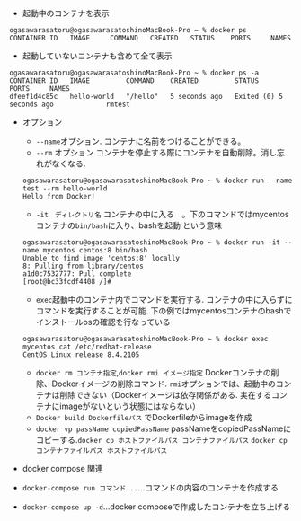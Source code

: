 

- 起動中のコンテナを表示
```
ogasawarasatoru@ogasawarasatoshinoMacBook-Pro ~ % docker ps
CONTAINER ID   IMAGE     COMMAND   CREATED   STATUS    PORTS     NAMES
```
- 起動していないコンテナも含めて全て表示
```
ogasawarasatoru@ogasawarasatoshinoMacBook-Pro ~ % docker ps -a
CONTAINER ID   IMAGE         COMMAND    CREATED         STATUS                     PORTS     NAMES
dfeef1d4c85c   hello-world   "/hello"   5 seconds ago   Exited (0) 5 seconds ago             rmtest
```

- オプション
  - `--name`オプション. コンテナに名前をつけることができる。
  - `--rm` オプション コンテナを停止する際にコンテナを自動削除。消し忘れがなくなる.
  ```
  ogasawarasatoru@ogasawarasatoshinoMacBook-Pro ~ % docker run --name test --rm hello-world
  Hello from Docker!
  ```
  - `-it　ディレクトリ名` コンテナの中に入る　。下のコマンドではmycentosコンテナの`bin/bash`に入り、bashを起動 という意味
  ```
  ogasawarasatoru@ogasawarasatoshinoMacBook-Pro ~ % docker run -it --name mycentos centos:8 bin/bash
  Unable to find image 'centos:8' locally
  8: Pulling from library/centos
  a1d0c7532777: Pull complete
  [root@bc33fcdf4408 /]#
  ```
  - `exec`起動中のコンテナ内でコマンドを実行する. コンテナの中に入らずにコマンドを実行することが可能. 下の例ではmycentosコンテナのbashでインストールosの確認を行なっている
  ```
  ogasawarasatoru@ogasawarasatoshinoMacBook-Pro ~ % docker exec mycentos cat /etc/redhat-release
  CentOS Linux release 8.4.2105
  ```
  - `docker rm コンテナ指定`,`docker rmi イメージ指定` Dockerコンテナの削除、Dockerイメージの削除コマンド. `rmi`オプションでは、起動中のコンテナは削除できない（Dockerイメージは依存関係がある. 実在するコンテナにimageがないという状態にはならない）
  - `Docker build Dockerfileパス` でDockerfileからimageを作成
  - `docker vp passName copiedPassName` passNameをcopiedPassNameにコピーする.`docker cp ホストファイルパス コンテナファイルパス` `docker cp コンテナファイルパス ホストファイルパス`

- docker compose 関連
 - `docker-compose run コマンド...`...コマンドの内容のコンテナを作成する
 - `docker-compose up -d`...docker composeで作成したコンテナを立ち上げる

